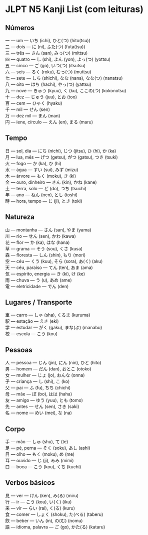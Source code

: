 # JLPT N5 Kanji List (com leituras)

## Números
一 — um — いち (ichi), ひと(つ) (hito(tsu))  
二 — dois — に (ni), ふた(つ) (futa(tsu))  
三 — três — さん (san), みっ(つ) (mittsu)  
四 — quatro — し (shi), よん (yon), よっ(つ) (yottsu)  
五 — cinco — ご (go), いつ(つ) (itsutsu)  
六 — seis — ろく (roku), むっ(つ) (muttsu)  
七 — sete — しち (shichi), なな (nana), なな(つ) (nanatsu)  
八 — oito — はち (hachi), やっ(つ) (yattsu)  
九 — nove — きゅう (kyuu), く (ku), ここの(つ) (kokonotsu)  
十 — dez — じゅう (juu), とお (too)  
百 — cem — ひゃく (hyaku)  
千 — mil — せん (sen)  
万 — dez mil — まん (man)  
円 — iene, círculo — えん (en), まる (maru)  

## Tempo
日 — sol, dia — にち (nichi), じつ (jitsu), ひ (hi), か (ka)  
月 — lua, mês — げつ (getsu), がつ (gatsu), つき (tsuki)  
火 — fogo — か (ka), ひ (hi)  
水 — água — すい (sui), みず (mizu)  
木 — árvore — もく (moku), き (ki)  
金 — ouro, dinheiro — きん (kin), かね (kane)  
土 — terra, solo — ど (do), つち (tsuchi)  
年 — ano — ねん (nen), とし (toshi)  
時 — hora, tempo — じ (ji), とき (toki)  

## Natureza
山 — montanha — さん (san), やま (yama)  
川 — rio — せん (sen), かわ (kawa)  
花 — flor — か (ka), はな (hana)  
草 — grama — そう (sou), くさ (kusa)  
森 — floresta — しん (shin), もり (mori)  
空 — céu — くう (kuu), そら (sora), あ(く) (aku)  
天 — céu, paraíso — てん (ten), あま (ama)  
気 — espírito, energia — き (ki), け (ke)  
雨 — chuva — う (u), あめ (ame)  
電 — eletricidade — でん (den)  

## Lugares / Transporte
車 — carro — しゃ (sha), くるま (kuruma)  
駅 — estação — えき (eki)  
学 — estudar — がく (gaku), まな(ぶ) (manabu)  
校 — escola — こう (kou)  

## Pessoas
人 — pessoa — じん (jin), にん (nin), ひと (hito)  
男 — homem — だん (dan), おとこ (otoko)  
女 — mulher — じょ (jo), おんな (onna)  
子 — criança — し (shi), こ (ko)  
父 — pai — ふ (fu), ちち (chichi)  
母 — mãe — ぼ (bo), はは (haha)  
友 — amigo — ゆう (yuu), とも (tomo)  
先 — antes — せん (sen), さき (saki)  
名 — nome — めい (mei), な (na)  

## Corpo
手 — mão — しゅ (shu), て (te)  
足 — pé, perna — そく (soku), あし (ashi)  
目 — olho — もく (moku), め (me)  
耳 — ouvido — じ (ji), みみ (mimi)  
口 — boca — こう (kou), くち (kuchi)  

## Verbos básicos
見 — ver — けん (ken), み(る) (miru)  
行 — ir — こう (kou), い(く) (iku)  
来 — vir — らい (rai), く(る) (kuru)  
食 — comer — しょく (shoku), た(べる) (taberu)  
飲 — beber — いん (in), の(む) (nomu)  
語 — idioma, palavra — ご (go), かた(る) (kataru)  
